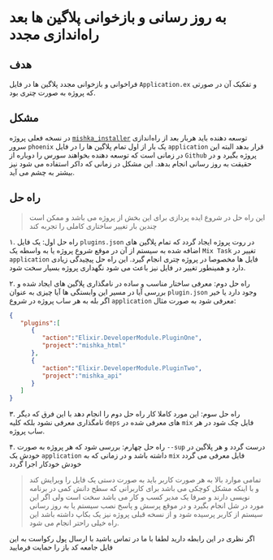 # به روز رسانی و بازخوانی پلاگین ها بعد راه‌اندازی مجدد

## هدف 
فراخوانی و بازخوانی مجدد پلاگین ها در فایل `Application.ex` و تفکیک آن در صورتی که پروژه به صورت چتری بود.

## مشکل
در نسخه فعلی پروژه [`mishka_installer`](https://github.com/mishka-group/mishka_installer) توسعه دهنده باید هربار بعد از راه‌اندازی سرور `phoenix` یک بار از اول تمام پلاگین ها را در فایل `application` قرار بدهد البته این در زمانی است که توسعه دهنده بخواهند سورس را دوباره از `Github` پروژه بگیرد و در حقیقت به روز رسانی انجام بدهد. این مشکل در زمانی که داکر استفاده می شود نیز بیشتر به چشم می آید.

## راه حل
> این راه حل در شروع ایده پردازی برای این بخش از پروژه می باشد و ممکن است چندین بار تغییر ساختاری کاملی را تجربه کند

۱. راه حل اول: یک فایل `plugins.json` در روت پروژه ایجاد گردد که تمام پلاگین های اضافه شده به سیستم از آن در موقع شروع پروژه یا به واسطه یک `Mix Task` تغییر در `application` فایل ها مخصوصا در پروژه چتری انجام گیرد. این راه حل پیچیدگی زیادی دارد و همینطور  تغییر در فایل نیز باعث می شود نگهداری پروژه بسیار سخت شود.

۲. راه حل دوم: معرفی ساختار مناسب و ساده در نامگذاری پلاگین های ایجاد شده و بررسی آیا در مسیر این وابستگی ها آیا چیزی به عنوان `plugin.json` وجود دارد یا خیر اگر بله به هر ساب پروژه در شروع `application` معرفی شود به صورت مثال:

```json
{
   "plugins":[
      {
         "action":"Elixir.DeveloperModule.PluginOne",
         "project":"mishka_html"
      },
      {
         "action":"Elixir.DeveloperModule.PluginTwo",
         "project":"mishka_api"
      }
   ]
}
```
۳. راه حل سوم:  این مورد کاملا کار راه حل دوم را انجام دهد با این فرق که دیگر نامگذاری معرفی نشود بلکه کلیه `deps` های معرفی شده در `mix` فایل چک شود در هر ساب پروژه.

۴. راه حل چهارم: بررسی شود که هر پروژه به صورت `--sup` درست گردد و هر پلاگین در خودش یک `application` داشته باشد و در زمانی که به `mix` فایل معرفی می گردد  خودش خودکار اجرا گردد

> تمامی موارد بالا به هر صورت کاربر باید به صورت دستی یک فایل را ویرایش کند و با اینکه مشکل کوچکی می باشد برای کاربرانی که سطح دانش کمی در برنامه نویسی دارند و صرفا یک مدیر کسب و کار می باشد سخت است ولی اگر این مورد در شل انجام بگیرد و در موقع پرسش و پاسخ نصب سیستم یا به روز رسانی سیستم از کاربر پرسیده شود و از نسخه قبلی پروژه  نیز یک بکاپ داشته باشد این راه خیلی راحتر انجام می شود.

اگر نظری در این رابطه دارید لطفا با ما در تماس باشید با ارسال پول رکواست به این فایل جامعه کد باز را حمایت فرمایید
